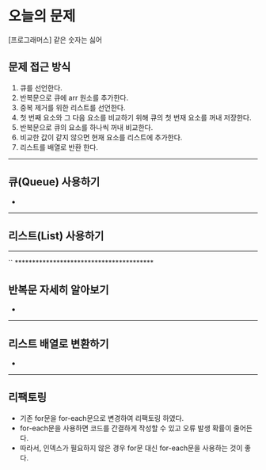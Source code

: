 # 오늘의 문제
[프로그래머스] 같은 숫자는 싫어  


## 문제 접근 방식 
1. 큐를 선언한다. 
2. 반복문으로 큐에 arr 원소를 추가한다. 
3. 중복 제거를 위한 리스트를 선언한다.
4. 첫 번째 요소와 그 다음 요소를 비교하기 위해 큐의 첫 번재 요소를 꺼내 저장한다.
5. 반복문으로 큐의 요소를 하나씩 꺼내 비교한다.
6. 비교한 값이 같지 않으면 현재 요소를 리스트에 추가한다. 
7. 리스트를 배열로 반환 한다. 

---

## 큐(Queue) 사용하기 
-

---

## 리스트(List) 사용하기 

---
`` ****************************************
## 반복문 자세히 알아보기
   - 

---

## 리스트 배열로 변환하기 
   - 

---

## 리팩토링
   - 기존 for문을 for-each문으로 변경하여 리팩토링 하였다.
   - for-each문을 사용하면 코드를 간결하게 작성할 수 있고 오류 발생 확률이 줄어든다. 
   - 따라서, 인덱스가 필요하지 않은 경우 for문 대신 for-each문을 사용하는 것이 좋다.




  
